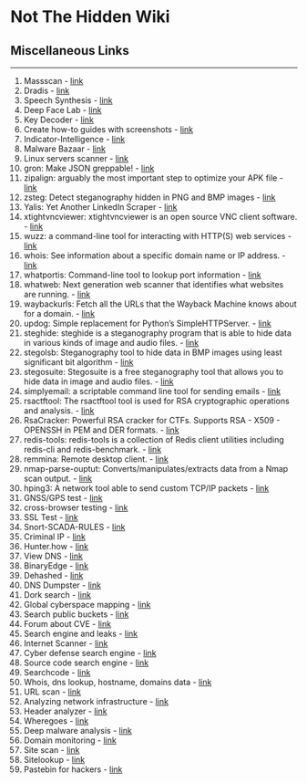 # Not The Hidden Wiki

## Miscellaneous Links
-----

1. Massscan - [link](https://danielmiessler.com/study/masscan/)
2. Dradis - [link](https://dradisframework.com/ce/)
3. Speech Synthesis - [link](https://elevenlabs.io/speech-synthesis)
4. Deep Face Lab - [link](https://github.com/iperov/DeepFaceLab)
5. Key Decoder - [link](https://github.com/MaximeBeasse/KeyDecoder)
6. Create how-to guides with screenshots - [link](https://chromewebstore.google.com/detail/tango-create-how-to-guide/lggdbpblkekjjbobadliahffoaobaknh)
7. Indicator-Intelligence - [link](https://github.com/OsmanKandemir/indicator-intelligence)
8. Malware Bazaar - [link](https://bazaar.abuse.ch/)
9. Linux servers scanner - [link](https://cybersecuritynews.com/scan-linux-servers/)
10. gron: Make JSON greppable! - [link](https://github.com/tomnomnom/gron)
11. zipalign: arguably the most important step to optimize your APK file - [link](https://developer.android.com/studio/command-line/zipalign)
12. zsteg: Detect steganography hidden in PNG and BMP images - [link](https://github.com/zed-0xff/zsteg)
13. Yalis: Yet Another LinkedIn Scraper - [link](https://github.com/EatonChips/yalis)
14. xtightvncviewer: xtightvncviewer is an open source VNC client software. - [link](https://www.commandlinux.com/man-page/man1/xtightvncviewer.1.html)
15. wuzz: a command-line tool for interacting with HTTP(S) web services - [link](https://github.com/asciimoo/wuzz)
16. whois: See information about a specific domain name or IP address. - [link](https://packages.debian.org/sid/whois)
17. whatportis: Command-line tool to lookup port information - [link](https://github.com/ncrocfer/whatportis)
18. whatweb: Next generation web scanner that identifies what websites are running. - [link](https://github.com/urbanadventurer/WhatWeb)
19. waybackurls: Fetch all the URLs that the Wayback Machine knows about for a domain. - [link](https://github.com/tomnomnom/waybackurls)
20. updog: Simple replacement for Python’s SimpleHTTPServer. - [link](https://github.com/sc0tfree/updog)
21. steghide: steghide is a steganography program that is able to hide data in various kinds of image and audio files. - [link](https://github.com/StefanoDeVuono/steghide)
22. stegolsb: Steganography tool to hide data in BMP images using least significant bit algorithm - [link](https://github.com/KyTn/STEGOLSB)
23. stegosuite: Stegosuite is a free steganography tool that allows you to hide data in image and audio files. - [link](https://github.com/osde8info/stegosuite)
24. simplyemail: a scriptable command line tool for sending emails - [link](https://github.com/SimplySecurity/SimplyEmail)
25. rsactftool: The rsactftool tool is used for RSA cryptographic operations and analysis. - [link](https://github.com/RsaCtfTool/RsaCtfTool)
26. RsaCracker: Powerful RSA cracker for CTFs. Supports RSA - X509 - OPENSSH in PEM and DER formats. - [link](https://github.com/skyf0l/RsaCracker)
27. redis-tools: redis-tools is a collection of Redis client utilities including redis-cli and redis-benchmark. - [link](https://github.com/antirez/redis-tools)
28. remmina: Remote desktop client. - [link](https://github.com/FreeRDP/Remmina)
29. nmap-parse-ouptut: Converts/manipulates/extracts data from a Nmap scan output. - [link](https://github.com/ernw/nmap-parse-output)
30. hping3: A network tool able to send custom TCP/IP packets - [link](https://github.com/antirez/hping)
31. GNSS/GPS test - [link](https://github.com/barbeau/gpstest)
32. cross-browser testing - [link](https://www.browserling.com/)
33. SSL Test - [link](https://dev.ssllabs.com/ssltest/)
34. Snort-SCADA-RULES - [link](https://github.com/digitalbond/Quickdraw-Snort)
35. Criminal IP - [link](https://www.criminalip.io/)
36. Hunter.how - [link](https://hunter.how/)
37. View DNS - [link](https://viewdns.info/)
38. BinaryEdge - [link](https://www.binaryedge.io/)
39. Dehashed - [link](https://www.dehashed.com/)
40. DNS Dumpster - [link](https://dnsdumpster.com/)
41. Dork search - [link](https://dorksearch.com/)
42. Global cyberspace mapping - [link](https://en.fofa.info/)
43. Search public buckets - [link](https://buckets.grayhatwarfare.com/)
44. Forum about CVE - [link](https://attackerkb.com/)
45. Search engine and leaks - [link](https://leakix.net/)
46. Internet Scanner - [link](https://netlas.io/)
47. Cyber defense search engine - [link](https://www.onyphe.io/)
48. Source code search engine - [link](https://publicwww.com/)
49. Searchcode - [link](https://searchcode.com/)
50. Whois, dns lookup, hostname, domains data - [link](https://securitytrails.com/)
51. URL scan - [link](https://urlscan.io/)
52. Analyzing network infrastructure - [link](https://www.domaintools.com/resources/blog/analyzing-network-infrastructure-as-composite-objects/)
53. Header analyzer - [link](https://toolbox.googleapps.com/apps/messageheader/)
54. Wheregoes - [link](https://wheregoes.com/)
55. Deep malware analysis - [link](https://www.joesandbox.com/#windows)
56. Domain monitoring - [link](https://checkphish.bolster.ai/)
57. Site scan - [link](https://securityheaders.com/)
58. Sitelookup - [link](https://sitelookup.mcafee.com/) 
59. Pastebin for hackers - [link](https://pastes.sh/)